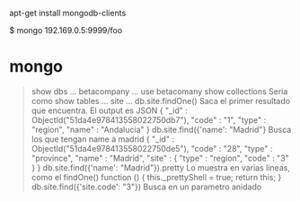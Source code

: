 apt-get install mongodb-clients

$ mongo 192.169.0.5:9999/foo

# mongo
> show dbs
...
betacompany
...
> use betacomany
> show collections		Seria como show tables
...
site
...
> db.site.findOne()		Saca el primer resultado que encuentra. El output es JSON
{
        "_id" : ObjectId("51da4e978413558022750db7"),
        "code" : "1",
        "type" : "region",
        "name" : "Andalucia"
}
> db.site.find({'name': "Madrid"}		Busca los que tengan name a madrid
{ "_id" : ObjectId("51da4e978413558022750de5"), "code" : "28", "type" : "province", "name" : "Madrid", "site" : { "type" : "region", "code" : "3" } }
> db.site.find({'name': "Madrid"}).pretty	Lo muestra en varias lineas, como el findOne()
function () {
    this._prettyShell = true;
    return this;
}
> db.site.find({'site.code': "3"})		Busca en un parametro anidado


